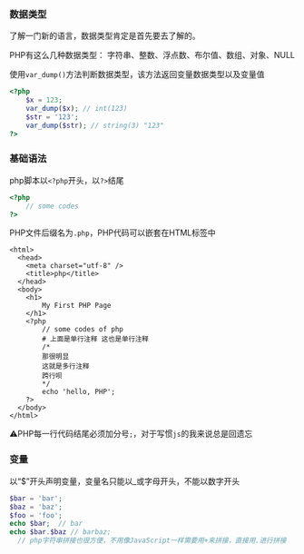 ### 数据类型

了解一门新的语言，数据类型肯定是首先要去了解的。

PHP有这么几种数据类型： 字符串、整数、浮点数、布尔值、数组、对象、NULL

使用`var_dump()`方法判断数据类型，该方法返回变量数据类型以及变量值

``` php
<?php
	$x = 123;
	var_dump($x); // int(123)
	$str = '123'; 
	var_dump($str); // string(3) "123"
?>
```



### 基础语法

php脚本以`<?php`开头，以`?>`结尾

``` php
<?php
	// some codes
?>
```

PHP文件后缀名为`.php`，PHP代码可以嵌套在HTML标签中

``` php+HTML
<html>
  <head>
    <meta charset="utf-8" />
    <title>php</title>
  </head>
  <body>
    <h1>
     	My First PHP Page
    </h1>
    <?php
    	// some codes of php
    	# 上面是单行注释 这也是单行注释
    	/*
    	那很明显
    	这就是多行注释
    	跨行呗
    	*/
    	echo 'hello, PHP';
    ?>
  </body>
</html>
```

:warning:PHP每一行代码结尾必须加分号`;`，对于写惯`js`的我来说总是回遗忘

### 变量

以“$”开头声明变量，变量名只能以_或字母开头，不能以数字开头

``` php
$bar = 'bar';
$baz = 'baz';
$foo = 'foo';
echo $bar;  // bar
echo $bar.$baz // barbaz;
  // php字符串拼接也很方便，不用像JavaScript一样需要用+来拼接，直接用.进行拼接
```

